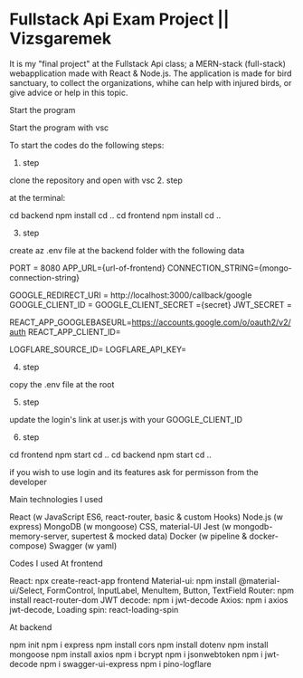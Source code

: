 # Fullstack Api Exam Project || Vizsgaremek

It is my "final project" at the Fullstack Api class; a MERN-stack (full-stack) webapplication made with React & Node.js.
The application is made for bird sanctuary, to collect the organizations, whihe can help with injured birds, or give advice or help in this topic.

Start the program

Start the program with vsc

To start the codes do the following steps:

1. step

clone the repository and open with vsc 2. step

at the terminal:

cd backend
npm install
cd ..
cd frontend
npm install
cd ..

3. step

create az .env file at the backend folder with the following data

PORT = 8080
APP_URL={url-of-frontend}
CONNECTION_STRING={mongo-connection-string}

GOOGLE_REDIRECT_URI = http://localhost:3000/callback/google
GOOGLE_CLIENT_ID =
GOOGLE_CLIENT_SECRET ={secret}
JWT_SECRET =

REACT_APP_GOOGLEBASEURL=https://accounts.google.com/o/oauth2/v2/auth
REACT_APP_CLIENT_ID=

LOGFLARE_SOURCE_ID=
LOGFLARE_API_KEY=

4. step

copy the .env file at the root

5.  step

update the login's link at user.js with your GOOGLE_CLIENT_ID

6. step

cd frontend
npm start
cd ..
cd backend
npm start
cd ..

if you wish to use login and its features ask for permisson from the developer

Main technologies I used

React (w JavaScript ES6, react-router, basic & custom Hooks)
Node.js (w express)
MongoDB (w mongoose)
CSS, material-UI
Jest (w mongodb-memory-server, supertest & mocked data)
Docker (w pipeline & docker-compose)
Swagger (w yaml)

Codes I used
At frontend

React: npx create-react-app frontend
Material-ui: npm install @material-ui/Select, FormControl, InputLabel, MenuItem, Button, TextField
Router: npm install react-router-dom
JWT decode: npm i jwt-decode
Axios: npm i axios
jwt-decode,
Loading spin: react-loading-spin

At backend

npm init
npm i express
npm install cors
npm install dotenv
npm install mongoose
npm install axios
npm i bcrypt
npm i jsonwebtoken
npm i jwt-decode
npm i swagger-ui-express
npm i pino-logflare

